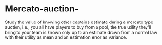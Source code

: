 # Mercato-auction-
Study the value of knowing other captains estimate during a mercato type auction, i.e., you all have players to buy from a pool, the true utility they'll bring to your team is known only up to an estimate drawn from a normal law with their utility as mean and an estimation error as variance.
